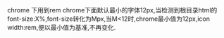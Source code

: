 chrome 下用到rem
chrome下面默认最小的字体12px,当检测到根目录html的font-size:X%,font-size转化为Mpx,当M<12时,chrome最小值为12px,icon width:rem,便以最小值为基准,不再变化.
